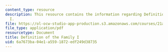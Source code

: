 ```yaml
---
content_type: resource
description: This resource contains the information regarding Definition of the Family
  I.
file: https://ol-ocw-studio-app-production.s3.amazonaws.com/courses/21a-230j-the-contemporary-american-family-spring-2004/6a7673ba04e1a5591872edf249d38735_MIT21A_230JS04_defoffamily.pdf
file_type: application/pdf
resourcetype: Document
title: Definition of the Family I
uid: 6a7673ba-04e1-a559-1872-edf249d38735
---
```

